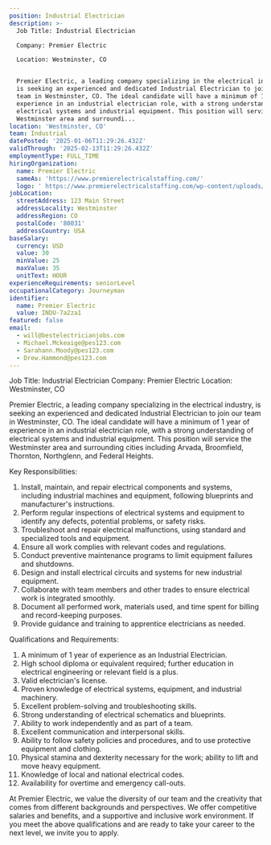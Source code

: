 ```yaml
---
position: Industrial Electrician
description: >-
  Job Title: Industrial Electrician

  Company: Premier Electric

  Location: Westminster, CO


  Premier Electric, a leading company specializing in the electrical industry,
  is seeking an experienced and dedicated Industrial Electrician to join our
  team in Westminster, CO. The ideal candidate will have a minimum of 1 year of
  experience in an industrial electrician role, with a strong understanding of
  electrical systems and industrial equipment. This position will service the
  Westminster area and surroundi...
location: 'Westminster, CO'
team: Industrial
datePosted: '2025-01-06T11:29:26.432Z'
validThrough: '2025-02-13T11:29:26.432Z'
employmentType: FULL_TIME
hiringOrganization:
  name: Premier Electric
  sameAs: 'https://www.premierelectricalstaffing.com/'
  logo: ' https://www.premierelectricalstaffing.com/wp-content/uploads/2020/05/Premier-Electrical-Staffing-logo.png'
jobLocation:
  streetAddress: 123 Main Street
  addressLocality: Westminster
  addressRegion: CO
  postalCode: '80031'
  addressCountry: USA
baseSalary:
  currency: USD
  value: 30
  minValue: 25
  maxValue: 35
  unitText: HOUR
experienceRequirements: seniorLevel
occupationalCategory: Journeyman
identifier:
  name: Premier Electric
  value: INDU-7a2za1
featured: false
email:
  - will@bestelectricianjobs.com
  - Michael.Mckeaige@pes123.com
  - Sarahann.Moody@pes123.com
  - Drew.Hammond@pes123.com
---
```




Job Title: Industrial Electrician
Company: Premier Electric
Location: Westminster, CO

Premier Electric, a leading company specializing in the electrical industry, is seeking an experienced and dedicated Industrial Electrician to join our team in Westminster, CO. The ideal candidate will have a minimum of 1 year of experience in an industrial electrician role, with a strong understanding of electrical systems and industrial equipment. This position will service the Westminster area and surrounding cities including Arvada, Broomfield, Thornton, Northglenn, and Federal Heights.

Key Responsibilities:

1. Install, maintain, and repair electrical components and systems, including industrial machines and equipment, following blueprints and manufacturer's instructions.
2. Perform regular inspections of electrical systems and equipment to identify any defects, potential problems, or safety risks.
3. Troubleshoot and repair electrical malfunctions, using standard and specialized tools and equipment.
4. Ensure all work complies with relevant codes and regulations.
5. Conduct preventive maintenance programs to limit equipment failures and shutdowns.
6. Design and install electrical circuits and systems for new industrial equipment.
7. Collaborate with team members and other trades to ensure electrical work is integrated smoothly.
8. Document all performed work, materials used, and time spent for billing and record-keeping purposes.
9. Provide guidance and training to apprentice electricians as needed.

Qualifications and Requirements:

1. A minimum of 1 year of experience as an Industrial Electrician.
2. High school diploma or equivalent required; further education in electrical engineering or relevant field is a plus.
3. Valid electrician's license.
4. Proven knowledge of electrical systems, equipment, and industrial machinery.
5. Excellent problem-solving and troubleshooting skills.
6. Strong understanding of electrical schematics and blueprints.
7. Ability to work independently and as part of a team.
8. Excellent communication and interpersonal skills.
9. Ability to follow safety policies and procedures, and to use protective equipment and clothing.
10. Physical stamina and dexterity necessary for the work; ability to lift and move heavy equipment.
11. Knowledge of local and national electrical codes.
12. Availability for overtime and emergency call-outs.

At Premier Electric, we value the diversity of our team and the creativity that comes from different backgrounds and perspectives. We offer competitive salaries and benefits, and a supportive and inclusive work environment. If you meet the above qualifications and are ready to take your career to the next level, we invite you to apply.
